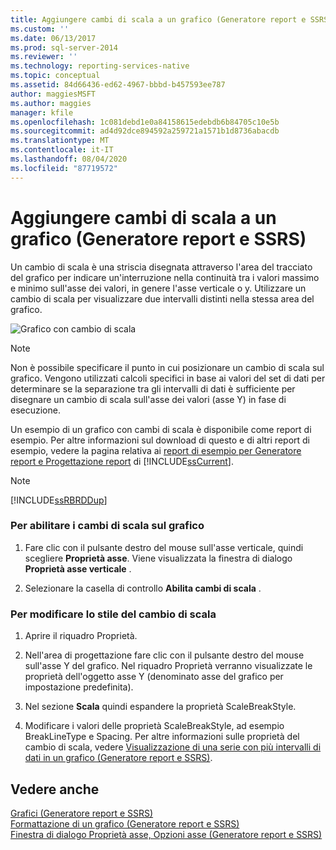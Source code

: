 ```yaml
---
title: Aggiungere cambi di scala a un grafico (Generatore report e SSRS) | Microsoft Docs
ms.custom: ''
ms.date: 06/13/2017
ms.prod: sql-server-2014
ms.reviewer: ''
ms.technology: reporting-services-native
ms.topic: conceptual
ms.assetid: 84d66436-ed62-4967-bbbd-b457593ee787
author: maggiesMSFT
ms.author: maggies
manager: kfile
ms.openlocfilehash: 1c081debd1e0a84158615edebdb6b84705c10e5b
ms.sourcegitcommit: ad4d92dce894592a259721a1571b1d8736abacdb
ms.translationtype: MT
ms.contentlocale: it-IT
ms.lasthandoff: 08/04/2020
ms.locfileid: "87719572"
---
```

# <a name="add-scale-breaks-to-a-chart-report-builder-and-ssrs"></a>Aggiungere cambi di scala a un grafico (Generatore report e SSRS)
  Un cambio di scala è una striscia disegnata attraverso l'area del tracciato del grafico per indicare un'interruzione nella continuità tra i valori massimo e minimo sull'asse dei valori, in genere l'asse verticale o y. Utilizzare un cambio di scala per visualizzare due intervalli distinti nella stessa area del grafico.  
  
 ![Grafico con cambio di scala](../media/rs-multipledatarangeschart-scalebreak.gif "Grafico con cambio di scala")  
  
> [!NOTE]  
>  Non è possibile specificare il punto in cui posizionare un cambio di scala sul grafico. Vengono utilizzati calcoli specifici in base ai valori del set di dati per determinare se la separazione tra gli intervalli di dati è sufficiente per disegnare un cambio di scala sull'asse dei valori (asse Y) in fase di esecuzione.  
  
 Un esempio di un grafico con cambi di scala è disponibile come report di esempio. Per altre informazioni sul download di questo e di altri report di esempio, vedere la pagina relativa ai [report di esempio per Generatore report e Progettazione report](https://go.microsoft.com/fwlink/?LinkId=198283) di [!INCLUDE[ssCurrent](../../includes/sscurrent-md.md)].  
  
> [!NOTE]  
>  [!INCLUDE[ssRBRDDup](../../includes/ssrbrddup-md.md)]  
  
### <a name="to-enable-scale-breaks-on-the-chart"></a>Per abilitare i cambi di scala sul grafico  
  
1.  Fare clic con il pulsante destro del mouse sull'asse verticale, quindi scegliere **Proprietà asse**. Viene visualizzata la finestra di dialogo **Proprietà asse verticale** .  
  
2.  Selezionare la casella di controllo **Abilita cambi di scala** .  
  
### <a name="to-change-the-style-of-the-scale-break"></a>Per modificare lo stile del cambio di scala  
  
1.  Aprire il riquadro Proprietà.  
  
2.  Nell'area di progettazione fare clic con il pulsante destro del mouse sull'asse Y del grafico. Nel riquadro Proprietà verranno visualizzate le proprietà dell'oggetto asse Y (denominato asse del grafico per impostazione predefinita).  
  
3.  Nel sezione **Scala** quindi espandere la proprietà ScaleBreakStyle.  
  
4.  Modificare i valori delle proprietà ScaleBreakStyle, ad esempio BreakLineType e Spacing. Per altre informazioni sulle proprietà del cambio di scala, vedere [Visualizzazione di una serie con più intervalli di dati in un grafico &#40;Generatore report e SSRS&#41;](displaying-a-series-with-multiple-data-ranges-on-a-chart.md).  
  
## <a name="see-also"></a>Vedere anche  
 [Grafici &#40;Generatore report e SSRS&#41;](charts-report-builder-and-ssrs.md)   
 [Formattazione di un grafico &#40;Generatore report e SSRS&#41;](formatting-a-chart-report-builder-and-ssrs.md)   
 [Finestra di dialogo Proprietà asse, Opzioni asse &#40;Generatore report e SSRS&#41;](../axis-properties-dialog-box-axis-options-report-builder-and-ssrs.md)  
  
  
